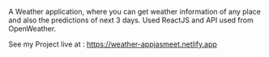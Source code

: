 A Weather application, where you can get weather information of any place and also the predictions of next 3 days.
Used ReactJS and API used from OpenWeather.

See my Project live at : https://weather-appjasmeet.netlify.app
